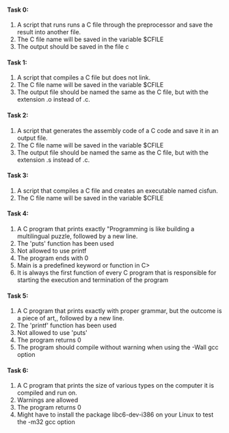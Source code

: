 <h4>Task 0:</h4>
<ol>
<li>A script that runs runs a C file through the preprocessor and save the result into another file.</li>
<li>The C file name will be saved in the variable $CFILE</li>
<li>The output should be saved in the file c</li>
</ol>
<h4>Task 1:</h4>
<ol>
<li>A script that compiles a C file but does not link.</li>
<li>The C file name will be saved in the variable $CFILE</li>
<li>The output file should be named the same as the C file, but with the extension .o instead of .c.</li>
</ol>
<h4>Task 2:</h4>
<ol>
<li>A script that generates the assembly code of a C code and save it in an output file.</li>
<li>The C file name will be saved in the variable $CFILE</li>
<li>The output file should be named the same as the C file, but with the extension .s instead of .c.</li>
</ol>
<h4>Task 3:</h4>
<ol>
<li>A script that compiles a C file and creates an executable named cisfun.</li>
<li>The C file name will be saved in the variable $CFILE</li>
</ol>
<h4>Task 4:</h4>
<ol>
<li>A C program that prints exactly "Programming is like building a multilingual puzzle, followed by a new line.</li>
<li>The 'puts' function has been used</li>
<li>Not allowed to use printf</li>
<li>The program ends with 0</li>
<li>Main is a predefined keyword or function in C></li>
<li>It is always the first function of every C program that is responsible for starting the execution and termination of the program</li>
</ol>
<h4>Task 5:</h4>
<ol>
<li>A C program that prints exactly with proper grammar, but the outcome is a piece of art,, followed by a new line.</li>
<li>The 'printf' function has been used</li>
<li>Not allowed to use 'puts'</li>
<li>The program returns 0</li>
<li>The program should compile without warning when using the -Wall gcc option</li>
</ol>
<h4>Task 6:</h4>
<ol>
<li>A C program that prints the size of various types on the computer it is compiled and run on.</li>
<li>Warnings are allowed</li>
<li>The program returns 0</li>
<li>Might have to install the package libc6-dev-i386 on your Linux to test the -m32 gcc option</li>
